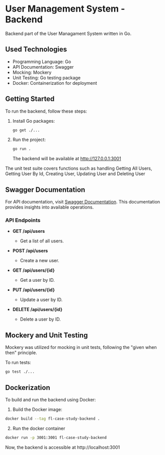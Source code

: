 # User Management System - Backend

Backend part of the User Managament System written in Go.

## Used Technologies
- Programming Language: Go
- API Documentation: Swagger
- Mocking: Mockery
- Unit Testing: Go testing package
- Docker: Containerization for deployment

## Getting Started

To run the backend, follow these steps:

1. Install Go packages:

    ```bash
    go get ./...
    ```

2. Run the project:

    ```bash
    go run .
    ```

    The backend will be available at http://127.0.0.1:3001

The unit test suite covers functions such as handling Getting All Users, Getting User By Id, Creating User, Updating User and Deleting User

## Swagger Documentation

For API documentation, visit [Swagger Documentation](http://127.0.0.1:3001/swagger). This documentation provides insights into available operations.

### API Endpoints

- **GET /api/users**
  - Get a list of all users.

- **POST /api/users**
  - Create a new user.

- **GET /api/users/{id}**
  - Get a user by ID.

- **PUT /api/users/{id}**
  - Update a user by ID.

- **DELETE /api/users/{id}**
  - Delete a user by ID.


## Mockery and Unit Testing

Mockery was utilized for mocking in unit tests, following the "given when then" principle. 

To run tests:

```bash
go test ./...
```

## Dockerization

To build and run the backend using Docker:

1. Build the Docker image:

```bash
docker build --tag fl-case-study-backend .
```

2. Run the docker container

```bash
docker run -p 3001:3001 fl-case-study-backend
```
Now, the backend is accessible at http://localhost:3001